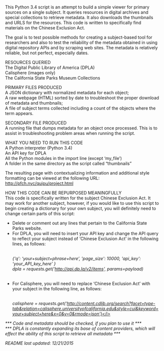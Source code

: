 This Python 3.4 script is an attempt to build a simple viewer for primary sources on a single subject. It queries resources in digital archives and special collections to retrieve metadata. It also downloads the thumbnails and URLS for the resources. This code is written to specifically find materials on the Chinese Exclusion Act.

The goal is to test possible methods for creating a subject-based tool for researchers and also to test the reliability of the metadata obtained in using digital repository APIs and by scraping web sites. The metadata is relatively reliable, but not perfect, especially dates.

RESOURCES QUERIED<br>
The Digital Public Library of America (DPLA)<br>
Calisphere (images only)<br>
The California State Parks Museum Collections<br>

PRIMARY FILES PRODUCED<br>
A JSON dictionary with normalized metadata for each object;<br>
A raw webpage (HTML) sorted by date to troubleshoot the proper download of metadata and thumbnails;<br>
A file of subject terms collected including a count of the objects where the term appears.<br>

SECONDARY FILE PRODUCED<br>
A running file that dumps metadata for an object once processed. This is to assist in troubleshooting problem areas when running the script.

WHAT YOU NEED TO RUN THIS CODE<br>
A Python interpreter (Python 3.4)<br>
An API key for DPLA<br>
All the Python modules in the import line (except ‘my_file’)<br>
A folder in the same directory as the script called “thumbnails”<br>

The resulting page with contextualizing information and additional style formatting can be viewed at the following URL:<br>
http://pfch.nyc/quipu/project.html

HOW THIS CODE CAN BE REPURPOSED MEANINGFULLY<br>
This code is specifically written for the subject Chinese Exclusion Act. It may work for another subject, however, if you would like to use this script to begin creating a dictionary for your own subject, you will definitely need to change certain parts of this script:

<ul>
<li>Delete or comment out any lines that pertain to the California State Parks website.</li>
<li>For DPLA, you will need to insert your API key and change the API query to reflect your subject instead of ‘Chinese Exclusion Act’ in the following lines, as follows:<br><br>

<i>{'q': ‘your+subject+phrase+here’, 'page_size': 10000,  'api_key': ‘your_API_key_here’ }</i><br>
	<i>dpla = requests.get('http://api.dp.la/v2/items', params=payload)</i>
</li><br>
<li>For Calisphere, you will need to replace ‘Chinese Exclusion Act’ with your subject in the following line, as follows:<br><br>

<i>calisphere = requests.get('http://content.cdlib.org/search?facet=type-tab&relation=calisphere.universityofcalifornia.edu&style=cui&keyword=your+subject+here&x=0&y=0&rmode=json')</i>
</li>
</ul>

*** Code and metadata should be checked, if you plan to use it ***<br>
*** DPLA is constantly expanding its base of content providers, which will effect the ability of this script to retrieve all metadata ***

README last updated: 12/21/2015
 
